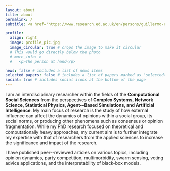 ```yaml
---
layout: about
title: about
permalink: /
subtitle: <a href='https://www.research.ed.ac.uk/en/persons/guillermo-romero-moreno'>School of Informatics, University of Edinburgh</a>.

profile:
  align: right
  image: profile_pic.jpg
  image_circular: true # crops the image to make it circular
  # This would go directly below the photo
  # more_info: >
  #   <p>The person at hand</p>

news: false # includes a list of news items
selected_papers: false # includes a list of papers marked as "selected={true}"
social: true # includes social icons at the bottom of the page
---
```


I am an interdisciplinary researcher within the fields of the **Computational Social Sciences** from the perspectives of **Complex Systems, Network Science, Statistical Physics, Agent--Based Simulations, and Artificial Intelligence**.
My main focus of research is the study of how external influence can affect the dynamics of opinions within a social group, its social norms, or producing other phenomena such as consensus or opinion fragmentation.
While my PhD research focused on theoretical and computationally heavy approaches, my current aim is to further integrate my expertise with that of researchers from the applied sciences to increase the significance and impact of the research.

I have published peer--reviewed articles on various topics, including opinion dynamics, party competition, multimorbidity, swarm sensing, voting advice applications, and the interpretability of black-box models.
